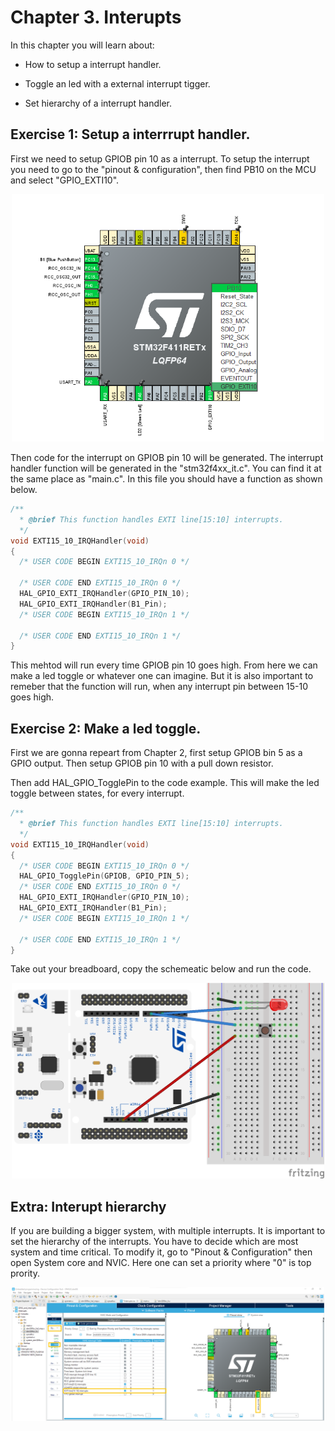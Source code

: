 # Chapter 3. Interupts

In this chapter you will learn about:

- How to setup a interrupt handler.

- Toggle an led with a external interrupt tigger. 

- Set hierarchy of a interrupt handler. 

## Exercise 1: Setup a interrrupt handler.

First we need to setup GPIOB pin 10 as a interrupt. To setup the interrupt you need to go to the "pinout & configuration", then find PB10 on the MCU and select "GPIO_EXTI10". 

<p align="center">
    <img src = "Set_interrupt_b10.png" width="500">
</p>

Then code for the interrupt on GPIOB pin 10 will be generated. The interrupt handler function will be generated in the "stm32f4xx_it.c". You can find it at the same place as "main.c". In this file you should have a function as shown below.

```c
/**
  * @brief This function handles EXTI line[15:10] interrupts.
  */
void EXTI15_10_IRQHandler(void)
{
  /* USER CODE BEGIN EXTI15_10_IRQn 0 */
  
  /* USER CODE END EXTI15_10_IRQn 0 */
  HAL_GPIO_EXTI_IRQHandler(GPIO_PIN_10);
  HAL_GPIO_EXTI_IRQHandler(B1_Pin);
  /* USER CODE BEGIN EXTI15_10_IRQn 1 */

  /* USER CODE END EXTI15_10_IRQn 1 */
}
```

This mehtod will run every time GPIOB pin 10 goes high. From here we can make a led toggle or whatever one can imagine. But it is also important to remeber that the function will run, when any interrupt pin between 15-10 goes high.

## Exercise 2: Make a led toggle. 

First we are gonna repeart from Chapter 2, first setup GPIOB bin 5 as a GPIO output. Then setup GPIOB pin 10 with a pull down resistor. 

Then add HAL_GPIO_TogglePin to the code example. This will make the led toggle between states, for every interrupt.

```c
/**
  * @brief This function handles EXTI line[15:10] interrupts.
  */
void EXTI15_10_IRQHandler(void)
{
  /* USER CODE BEGIN EXTI15_10_IRQn 0 */
  HAL_GPIO_TogglePin(GPIOB, GPIO_PIN_5);
  /* USER CODE END EXTI15_10_IRQn 0 */
  HAL_GPIO_EXTI_IRQHandler(GPIO_PIN_10);
  HAL_GPIO_EXTI_IRQHandler(B1_Pin);
  /* USER CODE BEGIN EXTI15_10_IRQn 1 */

  /* USER CODE END EXTI15_10_IRQn 1 */
}
```

Take out your breadboard, copy the schemeatic below and run the code.

<p align="center">
    <img src = "interupt_bb.png" width="500">
</p>



## Extra: Interupt hierarchy

If you are building a bigger system, with multiple interrupts. It is important to set the hierarchy of the interrupts. You have to decide which are most system and time critical. To modify it, go to "Pinout & Configuration" then open System core and NVIC. Here one can set a priority where "0" is top prority.

<p align="center">
    <img src = "set_interrupt.png" width="500">
</p>

